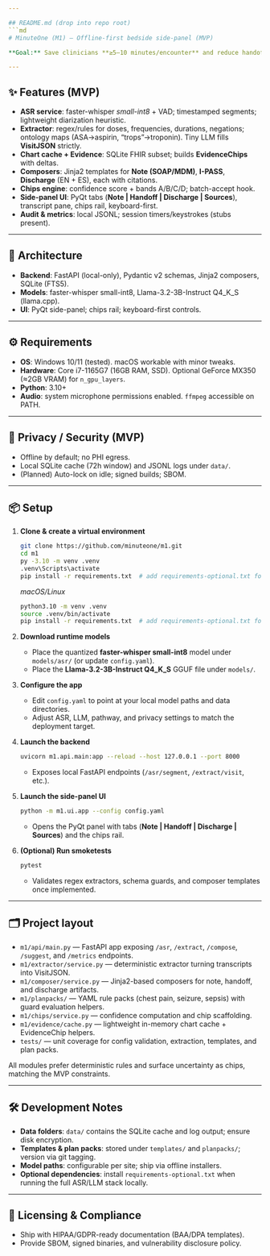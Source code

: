 ```yaml
---

## README.md (drop into repo root)
```md
# MinuteOne (M1) — Offline-first bedside side-panel (MVP)

**Goal:** Save clinicians **≥5–10 minutes/encounter** and reduce handoff omissions by turning a bedside conversation into a **SOAP/MDM note**, **I-PASS handoff**, and **bilingual discharge**, with **rule-based plan suggestions**. **Deterministic-first**, offline-by-default. A tiny local LLM (≈3B, 4-bit) is used **only** to fill ambiguous JSON slots.

---
```


## ✨ Features (MVP)
- **ASR service**: faster-whisper *small-int8* + VAD; timestamped segments; lightweight diarization heuristic.
- **Extractor**: regex/rules for doses, frequencies, durations, negations; ontology maps (ASA→aspirin, “trops”→troponin). Tiny LLM fills **VisitJSON** strictly.
- **Chart cache + Evidence**: SQLite FHIR subset; builds **EvidenceChips** with deltas.
- **Composers**: Jinja2 templates for **Note (SOAP/MDM)**, **I-PASS**, **Discharge** (EN + ES), each with citations.
- **Chips engine**: confidence score + bands A/B/C/D; batch-accept hook.
- **Side-panel UI**: PyQt tabs (**Note | Handoff | Discharge | Sources**), transcript pane, chips rail, keyboard-first.
- **Audit & metrics**: local JSONL; session timers/keystrokes (stubs present).

---

## 🧱 Architecture
- **Backend**: FastAPI (local-only), Pydantic v2 schemas, Jinja2 composers, SQLite (FTS5).
- **Models**: faster-whisper small-int8, Llama-3.2-3B-Instruct Q4_K_S (llama.cpp).
- **UI**: PyQt side-panel; chips rail; keyboard-first controls.

---

## ⚙️ Requirements
- **OS**: Windows 10/11 (tested). macOS workable with minor tweaks.
- **Hardware**: Core i7-1165G7 (16GB RAM, SSD). Optional GeForce MX350 (≈2GB VRAM) for `n_gpu_layers`.
- **Python**: 3.10+
- **Audio**: system microphone permissions enabled. `ffmpeg` accessible on PATH.

---

## 🔐 Privacy / Security (MVP)
- Offline by default; no PHI egress.
- Local SQLite cache (72h window) and JSONL logs under `data/`.
- (Planned) Auto-lock on idle; signed builds; SBOM.

---

## 📦 Setup
1. **Clone & create a virtual environment**
   ```bash
   git clone https://github.com/minuteone/m1.git
   cd m1
   py -3.10 -m venv .venv
   .venv\Scripts\activate
   pip install -r requirements.txt  # add requirements-optional.txt for full local stack
   ```

   _macOS/Linux_
   ```bash
   python3.10 -m venv .venv
   source .venv/bin/activate
   pip install -r requirements.txt  # add requirements-optional.txt for full local stack
   ```

2. **Download runtime models**
   - Place the quantized **faster-whisper small-int8** model under `models/asr/` (or update `config.yaml`).
   - Place the **Llama-3.2-3B-Instruct Q4_K_S** GGUF file under `models/`.

3. **Configure the app**
   - Edit `config.yaml` to point at your local model paths and data directories.
   - Adjust ASR, LLM, pathway, and privacy settings to match the deployment target.

4. **Launch the backend**
   ```bash
   uvicorn m1.api.main:app --reload --host 127.0.0.1 --port 8000
   ```
   - Exposes local FastAPI endpoints (`/asr/segment`, `/extract/visit`, etc.).

5. **Launch the side-panel UI**
   ```bash
   python -m m1.ui.app --config config.yaml
   ```
   - Opens the PyQt panel with tabs (**Note | Handoff | Discharge | Sources**) and the chips rail.

6. **(Optional) Run smoketests**
   ```bash
   pytest
   ```
   - Validates regex extractors, schema guards, and composer templates once implemented.

---

## 🗂 Project layout

- `m1/api/main.py` — FastAPI app exposing `/asr`, `/extract`, `/compose`, `/suggest`, and `/metrics` endpoints.
- `m1/extractor/service.py` — deterministic extractor turning transcripts into VisitJSON.
- `m1/composer/service.py` — Jinja2-based composers for note, handoff, and discharge artifacts.
- `m1/planpacks/` — YAML rule packs (chest pain, seizure, sepsis) with guard evaluation helpers.
- `m1/chips/service.py` — confidence computation and chip scaffolding.
- `m1/evidence/cache.py` — lightweight in-memory chart cache + EvidenceChip helpers.
- `tests/` — unit coverage for config validation, extraction, templates, and plan packs.

All modules prefer deterministic rules and surface uncertainty as chips, matching the MVP constraints.

---

## 🛠 Development Notes
- **Data folders**: `data/` contains the SQLite cache and log output; ensure disk encryption.
- **Templates & plan packs**: stored under `templates/` and `planpacks/`; version via git tagging.
- **Model paths**: configurable per site; ship via offline installers.
- **Optional dependencies**: install `requirements-optional.txt` when running the full ASR/LLM stack locally.

---

## 📄 Licensing & Compliance
- Ship with HIPAA/GDPR-ready documentation (BAA/DPA templates).
- Provide SBOM, signed binaries, and vulnerability disclosure policy.

```
